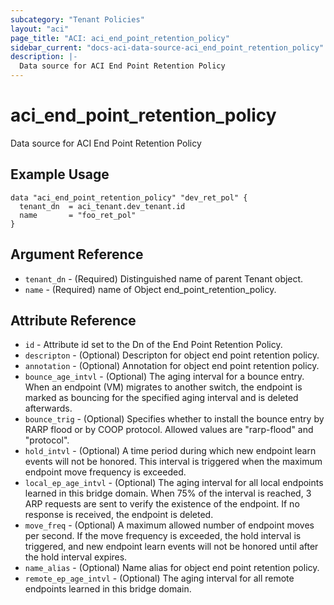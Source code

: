 ```yaml
---
subcategory: "Tenant Policies"
layout: "aci"
page_title: "ACI: aci_end_point_retention_policy"
sidebar_current: "docs-aci-data-source-aci_end_point_retention_policy"
description: |-
  Data source for ACI End Point Retention Policy
---
```


# aci_end_point_retention_policy #
Data source for ACI End Point Retention Policy

## Example Usage ##

```hcl
data "aci_end_point_retention_policy" "dev_ret_pol" {
  tenant_dn  = aci_tenant.dev_tenant.id
  name       = "foo_ret_pol"
}
```
## Argument Reference ##
* `tenant_dn` - (Required) Distinguished name of parent Tenant object.
* `name` - (Required) name of Object end_point_retention_policy.



## Attribute Reference

* `id` - Attribute id set to the Dn of the End Point Retention Policy.
* `descripton` - (Optional) Descripton for object end point retention policy.
* `annotation` - (Optional) Annotation for object end point retention policy.
* `bounce_age_intvl` - (Optional) The aging interval for a bounce entry. When an endpoint (VM) migrates to another switch, the endpoint is marked as bouncing for the specified aging interval and is deleted afterwards.   
* `bounce_trig` - (Optional) Specifies whether to install the bounce entry by RARP flood or by COOP protocol. Allowed values are "rarp-flood" and "protocol".  
* `hold_intvl` - (Optional) A time period during which new endpoint learn events will not be honored. This interval is triggered when the maximum endpoint move frequency is exceeded.  
* `local_ep_age_intvl` - (Optional) The aging interval for all local endpoints learned in this bridge domain. When 75% of the interval is reached, 3 ARP requests are sent to verify the existence of the endpoint. If no response is received, the endpoint is deleted.  
* `move_freq` - (Optional) A maximum allowed number of endpoint moves per second. If the move frequency is exceeded, the hold interval is triggered, and new endpoint learn events will not be honored until after the hold interval expires.  
* `name_alias` - (Optional) Name alias for object end point retention policy.
* `remote_ep_age_intvl` - (Optional) The aging interval for all remote endpoints learned in this bridge domain.  
